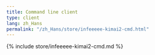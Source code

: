 ```yaml
---
title: Command line client
type: client
lang: zh_Hans
permalink: "/zh_Hans/store/infeeeee-kimai2-cmd.html"
---
```


{% include store/infeeeee-kimai2-cmd.md %}
